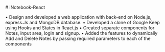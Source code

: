 #   i N o t e b o o k - R e a c t 

• Design and developed a web application with back-end on Node.js, express.Js and MongoDB database.
• Developed a clone of Google Keep using Hooks and States in React.js
• Created separate components for Notes, input area, login and signup.
• Added the features to dynamically Add and Delete Notes by passing required parameters to each of the components
 
